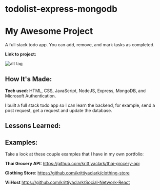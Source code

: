 # todolist-express-mongodb

# My Awesome Project

A full stack todo app. You can add, remove, and mark tasks as completed.

**Link to project:**

![alt tag]()

## How It's Made:

**Tech used:** HTML, CSS, JavaScript, NodeJS, Express, MongoDB, and Microsoft
Authentication.

I built a full stack todo app so I can learn the backend, for example, send a
post request, get a request and update the database.

<!-- You don't have to include this section but interviewers _love_ that you can not
only deliver a final product that looks great but also functions efficiently.
Did you write something then refactor it later and the result was 5x faster than
the original implementation? Did you cache your assets? Things that you write in
this section are **GREAT** to bring up in interviews and you can use this
section as reference when studying for technical interviews! -->

## Lessons Learned:

<!-- No matter what your experience level, being an engineer means continuously
learning. Every time you build something you always have those _whoa this is
awesome_ or _fuck yeah I did it!_ moments. This is where you should share those
moments! Recruiters and interviewers love to see that you're self-aware and
passionate about growing. -->

## Examples:

Take a look at these couple examples that I have in my own portfolio:

**Thai Grocery API:** https://github.com/krittiyaclark/thai-grocery-api

**Clothing Store:** https://github.com/krittiyaclark/clothing-store

**ViiHost** https://github.com/krittiyaclark/Social-Network-React
